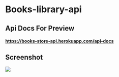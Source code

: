 # Books-library-api

## Api Docs For Preview

#### https://books-store-api.herokuapp.com/api-docs

## Screenshot

<img src="https://user-images.githubusercontent.com/78452508/168866445-0718b4b3-4b90-4443-b3a6-261924e2aa12.png"/>

